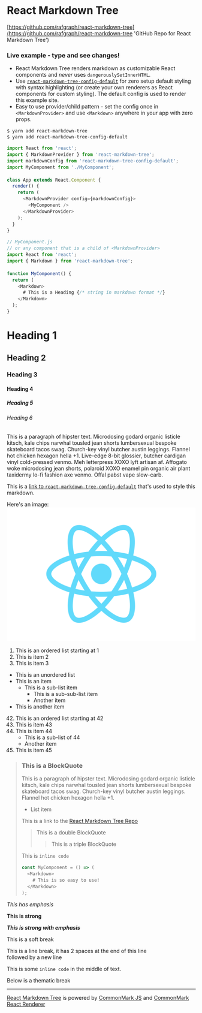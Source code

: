 # React Markdown Tree

[https://github.com/rafgraph/react-markdown-tree](https://github.com/rafgraph/react-markdown-tree 'GitHub Repo for React Markdown Tree')

### Live example - type and see changes!

- React Markdown Tree renders markdown as customizable React components and *never* uses `dangerouslySetInnerHTML`.
- Use [`react-markdown-tree-config-default`](https://github.com/rafgraph/react-markdown-tree-config-default) for zero setup default styling with syntax highlighting (or create your own renderers as React components for custom styling). The default config is used to render this example site.
- Easy to use provider/child pattern - set the config once in `<MarkdownProvider>` and use `<Markdown>` anywhere in your app with zero props.

```shell
$ yarn add react-markdown-tree
$ yarn add react-markdown-tree-config-default
```

```js
import React from 'react';
import { MarkdownProvider } from 'react-markdown-tree';
import markdownConfig from 'react-markdown-tree-config-default';
import MyComponent from './MyComponent';

class App extends React.Component {
  render() {
    return (
      <MarkdownProvider config={markdownConfig}>
        <MyComponent />
      </MarkdownProvider>
    );
  }
}
```

```js
// MyComponent.js
// or any component that is a child of <MarkdownProvider>
import React from 'react';
import { Markdown } from 'react-markdown-tree';

function MyComponent() {
  return (
    <Markdown>
      # This is a Heading {/* string in markdown format */}
    </Markdown>
  );
}
```

# Heading 1
## Heading 2
### Heading 3
#### Heading 4
##### Heading 5
###### Heading 6

This is a paragraph of hipster text. Microdosing godard organic listicle kitsch, kale chips narwhal tousled jean shorts lumbersexual bespoke skateboard tacos swag. Church-key vinyl butcher austin leggings. Flannel hot chicken hexagon hella +1. Live-edge 8-bit glossier, butcher cardigan vinyl cold-pressed venmo. Meh letterpress XOXO lyft artisan af. Affogato woke microdosing jean shorts, polaroid XOXO enamel pin organic air plant taxidermy lo-fi fashion axe venmo. Offal pabst vape slow-carb.

This is a [link to `react-markdown-tree-config-default`](https://github.com/rafgraph/react-markdown-tree-config-default 'GitHub Repo for React Markdown Tree Config Default') that's used to style this markdown.

Here's an image:
![React Logo](/imgs/react-logo.svg 'React Logo')

1. This is an ordered list starting at 1
1. This is item 2
1. This is item 3

- This is an unordered list
- This is an item
  - This is a sub-list item
    - This is a sub-sub-list item
    - Another item
- This is another item

42. This is an ordered list starting at 42
1. This is item 43
1. This is item 44
    - This is a sub-list of 44
    - Another item
1. This is item 45

> ### This is a BlockQuote
>
> This is a paragraph of hipster text. Microdosing godard organic listicle kitsch, kale chips narwhal tousled jean shorts lumbersexual bespoke skateboard tacos swag. Church-key vinyl butcher austin leggings. Flannel hot chicken hexagon hella +1.
>
> - List item
>
> This is a link to the [React Markdown Tree Repo](https://github.com/rafgraph/react-markdown-tree)
>> This is a double BlockQuote
>>> This is a triple BlockQuote
>
> This is `inline code`
>
> ```js
> const MyComponent = () => (
>   <Markdown>
>     # This is so easy to use!
>   </Markdown>
> );
> ```
>

*This has emphasis*

**This is strong**

***This is strong with emphasis***

This is a soft
break

This is a line break, it has 2 spaces at the end of this line  
followed by a new line

This is some `inline code` in the middle of text.

Below is a thematic break

---

[React Markdown Tree](https://github.com/rafgraph/react-markdown-tree) is powered by [CommonMark JS](https://github.com/jgm/commonmark.js) and [CommonMark React Renderer](https://github.com/rexxars/commonmark-react-renderer)
